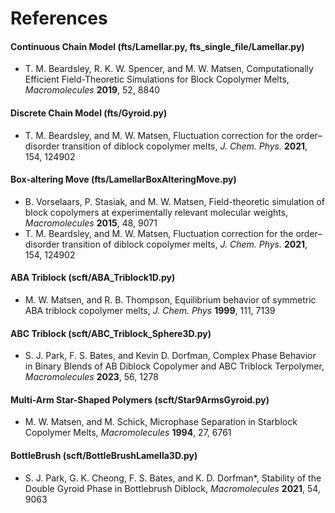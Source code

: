 # References
#### Continuous Chain Model (fts/Lamellar.py, fts_single_file/Lamellar.py)
+ T. M. Beardsley, R. K. W. Spencer, and M. W. Matsen, Computationally Efficient Field-Theoretic Simulations for Block Copolymer Melts, *Macromolecules* **2019**, 52, 8840
#### Discrete Chain Model (fts/Gyroid.py)
+ T. M. Beardsley, and M. W. Matsen, Fluctuation correction for the order–disorder transition of diblock copolymer melts, *J. Chem. Phys.* **2021**, 154, 124902
#### Box-altering Move (fts/LamellarBoxAlteringMove.py)
+ B. Vorselaars, P. Stasiak, and M. W. Matsen, Field-theoretic simulation of block copolymers at experimentally relevant molecular weights, *Macromolecules* **2015**, 48, 9071
+ T. M. Beardsley, and M. W. Matsen, Fluctuation correction for the order–disorder transition of diblock copolymer melts, *J. Chem. Phys.* **2021**, 154, 124902   
#### ABA Triblock (scft/ABA_Triblock1D.py)
+ M. W. Matsen, and R. B. Thompson, Equilibrium behavior of symmetric ABA triblock copolymer melts, *J. Chem. Phys* **1999**, 111, 7139  
#### ABC Triblock (scft/ABC_Triblock_Sphere3D.py)
+ S. J. Park, F. S. Bates, and Kevin D. Dorfman, Complex Phase Behavior in Binary Blends of AB Diblock Copolymer and ABC Triblock Terpolymer, *Macromolecules* **2023**, 56, 1278
#### Multi-Arm Star-Shaped Polymers (scft/Star9ArmsGyroid.py)
+ M. W. Matsen, and M. Schick, Microphase Separation in Starblock Copolymer Melts, *Macromolecules* **1994**, 27, 6761  
#### BottleBrush (scft/BottleBrushLamella3D.py)
+ S. J. Park, G. K. Cheong, F. S. Bates, and K. D. Dorfman*, Stability of the Double Gyroid Phase in Bottlebrush Diblock, *Macromolecules* **2021**, 54, 9063